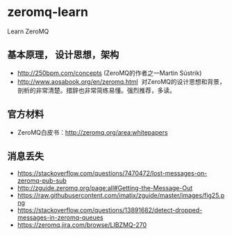 # zeromq-learn
Learn ZeroMQ

## 基本原理， 设计思想，架构
* http://250bpm.com/concepts (ZeroMQ的作者之一Martin Sústrik)
* http://www.aosabook.org/en/zeromq.html  对ZeroMQ的设计思想和背景，剖析的非常清楚。措辞也非常简练易懂。强烈推荐，多读。

## 官方材料
* ZeroMQ白皮书：http://zeromq.org/area:whitepapers 

## 消息丢失
* https://stackoverflow.com/questions/7470472/lost-messages-on-zeromq-pub-sub
* http://zguide.zeromq.org/page:all#Getting-the-Message-Out
* https://raw.githubusercontent.com/imatix/zguide/master/images/fig25.png
* https://stackoverflow.com/questions/13891682/detect-dropped-messages-in-zeromq-queues
* https://zeromq.jira.com/browse/LIBZMQ-270
